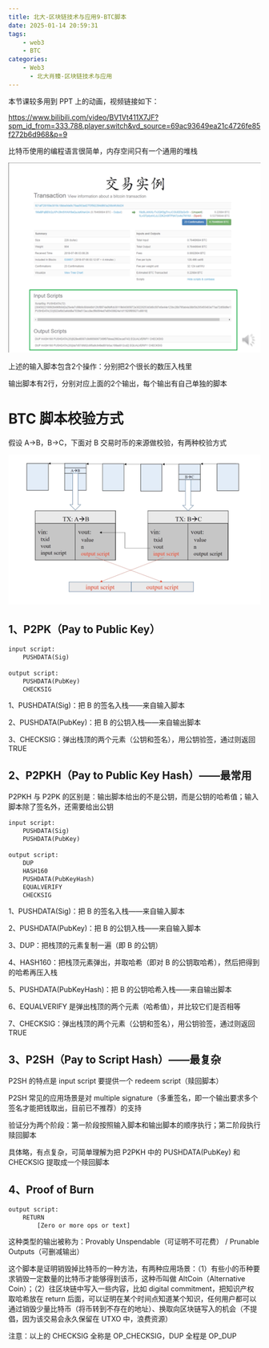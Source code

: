 ```yaml
---
title: 北大-区块链技术与应用9-BTC脚本
date: 2025-01-14 20:59:31
tags:
    - web3
    - BTC
categories:
    - Web3
      - 北大肖臻-区块链技术与应用
---
```


本节课较多用到 PPT 上的动画，视频链接如下：

https://www.bilibili.com/video/BV1Vt411X7JF?spm_id_from=333.788.player.switch&vd_source=69ac93649ea21c4726fe85f272b6d968&p=9

比特币使用的编程语言很简单，内存空间只有一个通用的堆栈

![图1](../images/38/1.png)

上述的输入脚本包含2个操作：分别把2个很长的数压入栈里

输出脚本有2行，分别对应上面的2个输出，每个输出有自己单独的脚本

# BTC 脚本校验方式

假设 A->B，B->C，下面对 B 交易时币的来源做校验，有两种校验方式

![图2](../images/38/2.png)

## 1、P2PK（Pay to Public Key）

```
input script:
    PUSHDATA(Sig)

output script:
    PUSHDATA(PubKey)
    CHECKSIG
```

1、PUSHDATA(Sig)：把 B 的签名入栈——来自输入脚本

2、PUSHDATA(PubKey)：把 B 的公钥入栈——来自输出脚本

3、CHECKSIG：弹出栈顶的两个元素（公钥和签名），用公钥验签，通过则返回 TRUE

## 2、P2PKH（Pay to Public Key Hash）——最常用

P2PKH 与 P2PK 的区别是：输出脚本给出的不是公钥，而是公钥的哈希值；输入脚本除了签名外，还需要给出公钥

```
input script:
    PUSHDATA(Sig)
    PUSHDATA(PubKey)

output script:
    DUP
    HASH160
    PUSHDATA(PubKeyHash)
    EQUALVERIFY
    CHECKSIG
```

1、PUSHDATA(Sig)：把 B 的签名入栈——来自输入脚本

2、PUSHDATA(PubKey)：把 B 的公钥入栈——来自输入脚本

3、DUP：把栈顶的元素复制一遍（即 B 的公钥）

4、HASH160：把栈顶元素弹出，并取哈希（即对 B 的公钥取哈希），然后把得到的哈希再压入栈

5、PUSHDATA(PubKeyHash)：把 B 的公钥哈希入栈——来自输出脚本

6、EQUALVERIFY 是弹出栈顶的两个元素（哈希值），并比较它们是否相等

7、CHECKSIG：弹出栈顶的两个元素（公钥和签名），用公钥验签，通过则返回 TRUE

## 3、P2SH（Pay to Script Hash）——最复杂

P2SH 的特点是 input script 要提供一个 redeem script（赎回脚本）

P2SH 常见的应用场景是对 multiple signature（多重签名，即一个输出要求多个签名才能把钱取出，目前已不推荐）的支持

验证分为两个阶段：第一阶段按照输入脚本和输出脚本的顺序执行；第二阶段执行赎回脚本

具体略，有点复杂，可简单理解为把 P2PKH 中的 PUSHDATA(PubKey) 和 CHECKSIG 提取成一个赎回脚本

## 4、Proof of Burn

```
output script:
    RETURN
        [Zero or more ops or text]
```

这种类型的输出被称为：Provably Unspendable（可证明不可花费） / Prunable Outputs（可删减输出）

这个脚本是证明销毁掉比特币的一种方法，有两种应用场景：（1）有些小的币种要求销毁一定数量的比特币才能够得到该币，这种币叫做 AltCoin（Alternative Coin）；（2）往区块链中写入一些内容，比如 digital commitment，把知识产权取哈希放在 return 后面，可以证明在某个时间点知道某个知识，任何用户都可以通过销毁少量比特币（将币转到不存在的地址）、换取向区块链写入的机会（不提倡，因为该交易会永久保留在 UTXO 中，浪费资源）

注意：以上的 CHECKSIG 全称是 OP_CHECKSIG，DUP 全程是 OP_DUP
